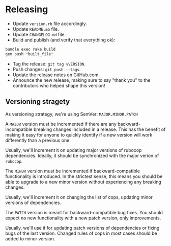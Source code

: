# Releasing

* Update `version.rb` file accordingly.
* Update `README.mb` file.
* Update `CHANGELOG.md` file.
* Build and publish (and verify that everything ok):

```bash
bundle exec rake build
gem push *built_file*
```
* Tag the release: `git tag vVERSION`.
* Push changes: `git push --tags`.
* Update the release notes on GitHub.com.
* Announce the new release,
   making sure to say "thank you" to the contributors
   who helped shape this version!

## Versioning stragety

As versioning strategy, we're using SemVer: `MAJOR.MINOR.PATCH`

A `MAJOR` version must be incremented if there are any backward-incompatible breaking changes included in a release. This has the benefit of making it easy for anyone to quickly identify if a new version will work differently than a previous one.

Usually, we'll increment it on updating major versions of rubocop dependencies. Ideally, it should be synchronized with the major verion of `rubocop`.

The `MINOR` version must be incremented if backward-compatible functionality is introduced. In the strictest sense, this means you should be able to upgrade to a new minor version without experiencing any breaking changes.

Usually, we'll increment it on changing the list of cops, updating minor versions of dependencies.

The `PATCH` version is meant for backward-compatible bug fixes. You should expect no new functionality with a new patch version, only improvements.

Usually, we'll use it for updating patch versions of dependencies or fixing bugs of the last version. Changed rules of cops in most cases should be added to minor version.
